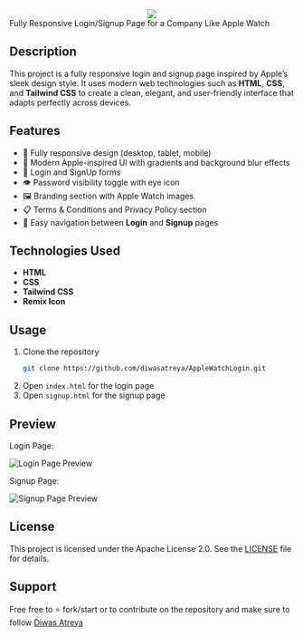 <center><img src="https://capsule-render.vercel.app/api?type=waving&color=gradient&height=200&section=header&text=Apple+Watch+Login&fontSize=80&fontAlignY=35&animation=twinkling&fontColor=gradient" /></center>
Fully Responsive Login/Signup Page for a Company Like Apple Watch

## Description

This project is a fully responsive login and signup page inspired by Apple’s sleek design style. It uses modern web technologies such as **HTML**, **CSS**, and **Tailwind CSS** to create a clean, elegant, and user-friendly interface that adapts perfectly across devices.

## Features

- 📱 Fully responsive design (desktop, tablet, mobile)
- 🎨 Modern Apple-inspired UI with gradients and background blur effects
- 🔑 Login and SignUp forms
- 👁️ Password visibility toggle with eye icon
- 🖼️ Branding section with Apple Watch images
- 📋 Terms & Conditions and Privacy Policy section
- 🔗 Easy navigation between **Login** and **Signup** pages

## Technologies Used

- **HTML**
- **CSS**
- **Tailwind CSS**
- **Remix Icon**

## Usage

1. Clone the repository  
   ```bash
   git clone https://github.com/diwasatreya/AppleWatchLogin.git
    ```
2. Open `index.html` for the login page
3. Open `signup.html` for the signup page

## Preview

Login Page:

![Login Page Preview](AppleWatchLoginPreview.png)

Signup Page:

![Signup Page Preview](AppleWatchSignUpPreview.png)

## License

This project is licensed under the Apache License 2.0. See the [LICENSE](LICENSE) file for details.

## Support
Free free to ⭐ fork/start or to contribute on the repository and make sure to follow [Diwas Atreya](https://github.com/diwasatreya)
